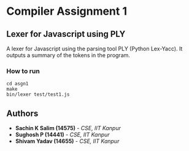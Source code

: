 # Compiler Assignment 1
## Lexer for Javascript using PLY

A lexer for Javascript using the parsing tool PLY (Python Lex-Yacc). It outputs a summary of the tokens in the program.


### How to run

```
cd asgn1
make
bin/lexer test/test1.js
```

## Authors

* **Sachin K Salim (14575)** - *CSE, IIT Kanpur*
* **Sughosh P (14441)** - *CSE, IIT Kanpur*
* **Shivam Yadav (14655)** - *CSE, IIT Kanpur*
